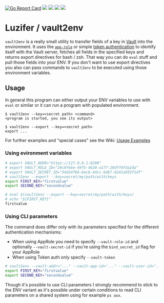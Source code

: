 [![Go Report Card](https://goreportcard.com/badge/github.com/Luzifer/vault2env)](https://goreportcard.com/report/github.com/Luzifer/vault2env)
![](https://badges.fyi/github/license/Luzifer/vault2env)
![](https://badges.fyi/github/downloads/Luzifer/vault2env)
![](https://badges.fyi/github/latest-release/Luzifer/vault2env)
![](https://knut.in/project-status/vault2env)

# Luzifer / vault2env

`vault2env` is a really small utility to transfer fields of a key in [Vault](https://www.vaultproject.io/) into the environment. It uses the [`app-role`](https://www.vaultproject.io/docs/auth/approle.html) or simple [token authentication](https://www.vaultproject.io/docs/auth/token.html) to identify itself with the Vault server, fetches all fields in the specified keys and returns export directives for bash / zsh. That way you can do `eval` stuff and pull those fields into your ENV. If you don't want to use export directives you also can pass commands to `vault2env` to be executed using those environment variables.

## Usage

In general this program can either output your ENV variables to use with `eval` or similar or it can run a program with populated environment.

```console
$ vault2env --key=<secret path> <command>
<program is started, you see its output>

$ vault2env --export --key=<secret path>
export ...
```

For further examples and "special cases" see the Wiki: [Usage Examples](https://github.com/Luzifer/vault2env/wiki/Usage-Examples)

### Using evironment variables  
```bash
# export VAULT_ADDR="https://127.0.0.1:8200"
# export VAULT_ROLE_ID="29c8febe-49f5-4620-a177-20dff0fda2da"
# export VAULT_SECRET_ID="54d24f66-6ecb-4dcc-bdb7-0241a955f1df"
# vault2env --export --key=secret/my/path/with/keys
export FIRST_KEY="firstvalue"
export SECOND_KEY="secondvalue"

# eval $(vault2env --export --key=secret/my/path/with/keys)
# echo "${FIRST_KEY}"
firstvalue
```

### Using CLI parameters  

The command does differ only with its parameters specified for the different authentication mechanisms:

- When using AppRole you need to specify `--vault-role-id` and optionally `--vault-secret-id` if you're using the `bind_secret_id` flag for your AppRole
- When using Token auth only specify `--vault-token`

```bash
# vault2env --vault-addr="..." --vault-app-id="..." --vault-user-id="..." --key=secret/my/path/with/keys
export FIRST_KEY="firstvalue"
export SECOND_KEY="secondvalue"
```

Though it's possible to use CLI parameters I strongly recommend to stick to the ENV variant as it's possible under certain conditions to read CLI parameters on a shared system using for example `ps aux`.
